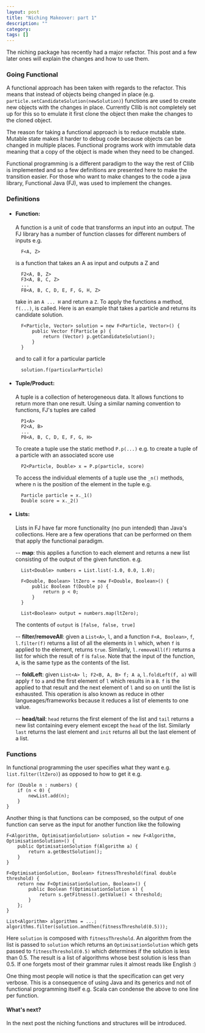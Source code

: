 ```yaml
---
layout: post
title: "Niching Makeover: part 1"
description: ""
category:
tags: []
---
```


The niching package has recently had a major refactor. This post and a few later
ones will explain the changes and how to use them.

<!-- more -->

### Going Functional

A functional approach has been taken with regards to the refactor. This means that
instead of objects being changed in place (e.g. `particle.setCandidateSolution(newSolution)`)
functions are used to create new objects with the changes in place. Currently CIlib
is not completely set up for this so to emulate it first clone the object then make
the changes to the cloned object.

The reason for taking a functional approach is to reduce mutable state. Mutable
state makes it harder to debug code because objects can be changed in multiple
places. Functional programs work with immutable data meaning that a copy of the
object is made when they need to be changed.

Functional programming is a different paradigm to the way the rest of CIlib is
implemented and so a few definitions are presented here to make the transition
easier. For those who want to make changes to the code a java library,
Functional Java (FJ), was used to implement the changes.

### Definitions

* #### Function:
    A function is a unit of code that transforms an input into an output. The FJ
    library has a number of function classes for different numbers of inputs e.g.

        F<A, Z>

    is a function that takes an A as input and outputs a Z and

        F2<A, B, Z>
        F3<A, B, C, Z>
        ...
        F8<A, B, C, D, E, F, G, H, Z>

    take in an `A ... H` and return a `Z`. To apply the functions a method, `f(...)`,
    is called. Here is an example that takes a particle and returns its candidate
    solution.

        F<Particle, Vector> solution = new F<Particle, Vector>() {
            public Vector f(Particle p) {
                return (Vector) p.getCandidateSolution();
            }
        }

    and to call it for a particular particle

        solution.f(particularParticle)

* #### Tuple/Product:
    A tuple is a collection of heterogeneous data. It allows functions to return
    more than one result. Using a similar naming convention to functions, FJ's
    tuples are called

        P1<A>
        P2<A, B>
        ...
        P8<A, B, C, D, E, F, G, H>

    To create a tuple use the static method `P.p(...)` e.g. to create a tuple of a
    particle with an associated score use

        P2<Particle, Double> x = P.p(particle, score)

    To access the individual elements of a tuple use the `_n()` methods, where n
    is the position of the element in the tuple e.g.

        Particle particle = x._1()
        Double score = x._2()

* #### Lists:
    Lists in FJ have far more functionality (no pun intended) than Java's collections.
    Here are a few operations that can be performed on them that apply the functional
    paradigm.

    -- **map**: this applies a function to each element and returns a new list consisting
    of the output of the given function. e.g.

        List<Double> numbers = List.list(-1.0, 0.0, 1.0);

        F<Double, Boolean> ltZero = new F<Double, Boolean>() {
            public Boolean f(Double p) {
                return p < 0;
            }
        }

        List<Boolean> output = numbers.map(ltZero);

    The contents of `output` is `[false, false, true]`

    -- **filter/removeAll**: given a `List<A>`, `l`,  and a function `F<A, Boolean>`,
    `f`, `l.filter(f)` returns a list of all the elements in `l` which, when `f`
    is applied to the element, returns `true`. Similarly, `l.removeAll(f)`
    returns a list for which the result of `f` is `false`. Note that the input of
    the function, `A`, is the same type as the contents of the list.

    -- **foldLeft**: given `List<A> l; F2<B, A, B> f; A a`, `l.foldLeft(f, a)`
    will apply `f` to `a` and the first element of `l` which results in a `B`.
    `f` is the applied to that result and the next element of `l` and so on until
    the list is exhausted. This operation is also known as reduce in other
    langueages/frameworks because it reduces a list of elements to one value.

    -- **head/tail**: `head` returns the first element of the list and `tail` returns
    a new list containing every element except the `head` of the list. Similarly `last`
    returns the last element and `init` returns all but the last element of a list.

### Functions

In functional programming the user specifies what they want e.g. `list.filter(ltZero)`)
as opposed to how to get it e.g.

    for (Double n : numbers) {
        if (n < 0) {
            newList.add(n);
        }
    }

Another thing is that functions can be composed, so the output of one function can
serve as the input for another function like the following

    F<Algorithm, OptimisationSolution> solution = new F<Algorithm, OptimisationSolution>() {
        public OptimisationSolution f(Algorithm a) {
            return a.getBestSolution();
        }
    }

    F<OptimisationSolution, Boolean> fitnessThreshold(final double threshold) {
        return new F<OptimisationSolution, Boolean>() {
            public Boolean f(OptimisationSolution s) {
                return s.getFitness().getValue() < threshold;
            }
        };
    }

    List<Algorithm> algorithms = ...;
    algorithms.filter(solution.andThen(fitnessThreshold(0.5)));

Here `solution` is composed with `fitnessThreshold`. An algorithm from the list
is passed to `solution` which returns an `OptimisationSolution` which gets passed
to `fitnessThreshold(0.5)` which determines if the solution is less than 0.5.
The result is a list of algorithms whose best solution is less than 0.5. If one
forgets most of their grammar rules it almost reads like English :)

One thing most people will notice is that the specification can get very verbose.
This is a consequence of using Java and its generics and not of functional
programming itself e.g. Scala can condense the above to one line per function.

#### What's next?

In the next post the niching functions and structures will be introduced.
